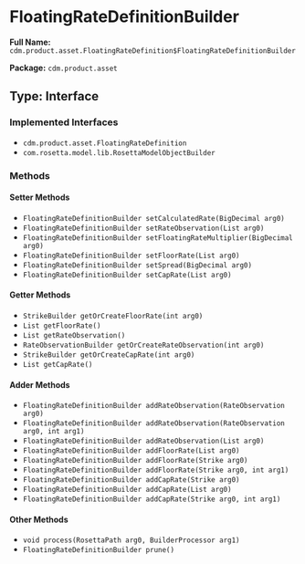 # FloatingRateDefinitionBuilder

**Full Name:** `cdm.product.asset.FloatingRateDefinition$FloatingRateDefinitionBuilder`

**Package:** `cdm.product.asset`

## Type: Interface

### Implemented Interfaces

- `cdm.product.asset.FloatingRateDefinition`
- `com.rosetta.model.lib.RosettaModelObjectBuilder`

### Methods

#### Setter Methods

- `FloatingRateDefinitionBuilder setCalculatedRate(BigDecimal arg0)`
- `FloatingRateDefinitionBuilder setRateObservation(List arg0)`
- `FloatingRateDefinitionBuilder setFloatingRateMultiplier(BigDecimal arg0)`
- `FloatingRateDefinitionBuilder setFloorRate(List arg0)`
- `FloatingRateDefinitionBuilder setSpread(BigDecimal arg0)`
- `FloatingRateDefinitionBuilder setCapRate(List arg0)`

#### Getter Methods

- `StrikeBuilder getOrCreateFloorRate(int arg0)`
- `List getFloorRate()`
- `List getRateObservation()`
- `RateObservationBuilder getOrCreateRateObservation(int arg0)`
- `StrikeBuilder getOrCreateCapRate(int arg0)`
- `List getCapRate()`

#### Adder Methods

- `FloatingRateDefinitionBuilder addRateObservation(RateObservation arg0)`
- `FloatingRateDefinitionBuilder addRateObservation(RateObservation arg0, int arg1)`
- `FloatingRateDefinitionBuilder addRateObservation(List arg0)`
- `FloatingRateDefinitionBuilder addFloorRate(List arg0)`
- `FloatingRateDefinitionBuilder addFloorRate(Strike arg0)`
- `FloatingRateDefinitionBuilder addFloorRate(Strike arg0, int arg1)`
- `FloatingRateDefinitionBuilder addCapRate(Strike arg0)`
- `FloatingRateDefinitionBuilder addCapRate(List arg0)`
- `FloatingRateDefinitionBuilder addCapRate(Strike arg0, int arg1)`

#### Other Methods

- `void process(RosettaPath arg0, BuilderProcessor arg1)`
- `FloatingRateDefinitionBuilder prune()`

